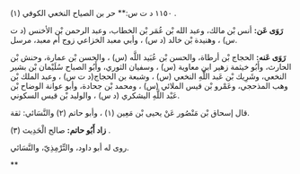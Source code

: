 ١١٥٠ د ت س:** حر بن الصياح النخعي الكوفي (١) .

**رَوَى عَن:** أنس بْن مالك، وعبد الله بْن عُمَر بْن الخطاب، وعبد الرحمن بْن الأخنس (د ت س) ، وهنيدة بْن خالد (د س) ، وأبي معبد الخزاعي زوج أم معبد، مرسل.

**رَوَى عَنه:** الحجاج بْن أرطاة، والحسن بْن عُبَيد اللَّه (س) ، والحسن بْن عمارة، وحنش بْن الحارث، وأَبُو خيثمة زهير ابن معاوية (س) ، وسفيان الثوري، وأَبُو الصباح سُلَيْمان بْن بشير النخعي، وشَرِيك بْن عَبد اللَّهِ النخعي (س) ، وشبعة بن الحجاج(د ت س) ، وعبد الملك بْن وهب المذحجي، وعَمْرو بْن قيس الملائي (س) ، ومحمد بْن جحادة، وأبو عوانة الوضاح بْن عَبْد اللَّهِ اليشكري (د س) ، والوليد بْن قيس السكوني.

قال إسحاق بْن مَنْصُور عَنْ يحيى بْن مَعِين (١) ، وأبو حاتم (٢) والنَّسَائي: ثقة.

**زاد أَبُو حاتم:** صالح الْحَدِيث (٣) .

روى له أبو داود، والتِّرْمِذِيّ، والنَّسَائي.

**